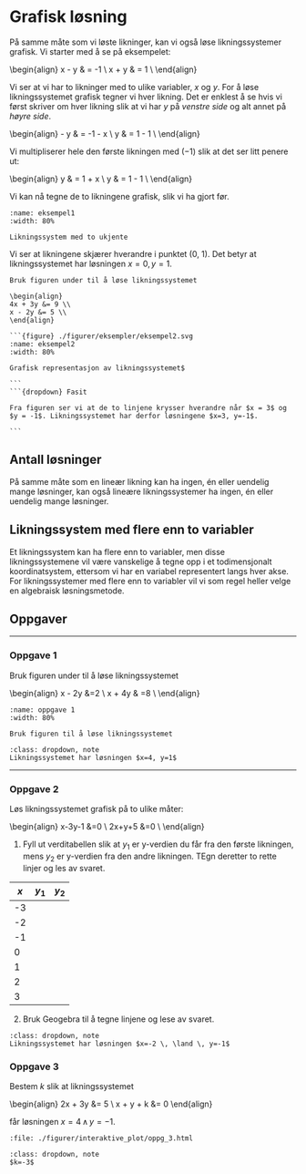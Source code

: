 # Grafisk løsning 

På samme måte som vi løste likninger, kan vi også løse likningssystemer grafisk. Vi starter med å se på eksempelet: 

\begin{align}
    x - y & = -1 \\
    x + y & = 1 \\
\end{align}

Vi ser at vi har to likninger med to ulike variabler, $x$ og $y$. For å løse likningssystemet grafisk tegner vi hver likning. Det er enklest å se hvis vi først skriver om hver likning slik at vi har $y$ på *venstre side* og alt annet på *høyre side*. 

\begin{align}
    - y & = -1 - x \\
    y & = 1 - 1 \\
\end{align}

Vi multipliserer hele den første likningen med $(-1)$ slik at det ser litt penere ut: 

\begin{align}
    y & = 1 + x \\
    y & = 1 - 1 \\
\end{align}

Vi kan nå tegne de to likningene grafisk, slik vi ha gjort før. 

```{figure} ./figurer/eksempler/eksempel1.svg
:name: eksempel1
:width: 80%

Likningssystem med to ukjente
```
Vi ser at likningene skjærer hverandre i punktet (0, 1). Det betyr at likningssystemet har løsningen $x=0, y=1$. 

````{admonition} Underveisoppgave 1
Bruk figuren under til å løse likningssystemet 

\begin{align}
4x + 3y &= 9 \\
x - 2y &= 5 \\
\end{align}

```{figure} ./figurer/eksempler/eksempel2.svg
:name: eksempel2
:width: 80%

Grafisk representasjon av likningssystemet$

```
```{dropdown} Fasit

Fra figuren ser vi at de to linjene krysser hverandre når $x = 3$ og $y = -1$. Likningssystemet har derfor løsningene $x=3, y=-1$. 

```
````

## Antall løsninger
På samme måte som en lineær likning kan ha ingen, én eller uendelig mange løsninger, kan også lineære likningssystemer ha ingen, én eller uendelig mange løsninger. 

## Likningssystem med flere enn to variabler
Et likningssystem kan ha flere enn to variabler, men disse likningssystemene vil være vanskelige å tegne opp i et todimensjonalt koordinatsystem, ettersom vi har en variabel representert langs hver akse. For likningssystemer med flere enn to variabler vil vi som regel heller velge en algebraisk løsningsmetode. 

## Oppgaver
--- 
### Oppgave 1
Bruk figuren under til å løse likningssystemet

\begin{align} 
x - 2y &=2 \\
x + 4y & =8 \\
\end{align}

```{figure} ./figurer/oppgaver/oppgave1.svg
:name: oppgave 1
:width: 80%

Bruk figuren til å løse likningssystemet
```
```{admonition} Fasit
:class: dropdown, note
Likningssystemet har løsningen $x=4, y=1$

```
---
### Oppgave 2
Løs likningssystemet grafisk på to ulike måter:

\begin{align} 
x-3y-1 &=0 \\
2x+y+5 &=0 \\ 
\end{align}

1) Fyll ut verditabellen slik at $y_1$ er y-verdien du får fra den første likningen, mens $y_2$ er y-verdien fra den andre likningen. TEgn deretter to rette linjer og les av svaret. 

| $x$ | $y_1$ | $y_2$ |
| --- | --- | --- | 
| -3 | | |
| -2 | | |
| -1 | | |
| 0 | | |
| 1 | | | 
| 2 | | | 
| 3 | | | 

2) Bruk Geogebra til å tegne linjene og lese av svaret. 

```{admonition} Fasit
:class: dropdown, note
Likningssystemet har løsningen $x=-2 \, \land \, y=-1$

```

### Oppgave 3
Bestem $k$ slik at likningssystemet 

\begin{align}
2x + 3y &= 5 \\
x + y + k &= 0
\end{align}

får løsningen $x = 4 \, \land \, y = -1$. 

```{raw} html
:file: ./figurer/interaktive_plot/oppg_3.html
```


```{admonition} Fasit
:class: dropdown, note
$k=-3$

```